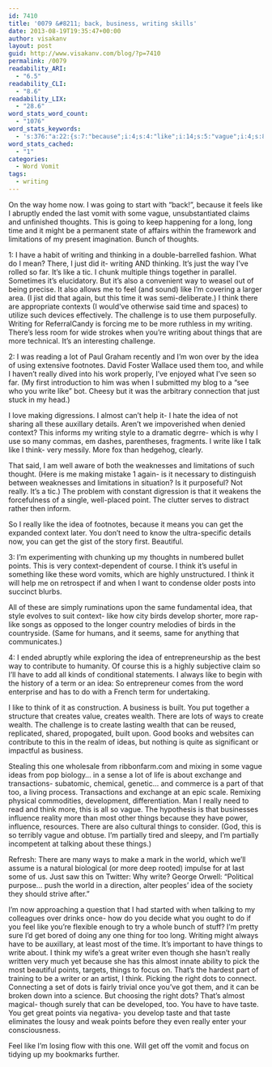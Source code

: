 ```yaml
---
id: 7410
title: '0079 &#8211; back, business, writing skills'
date: 2013-08-19T19:35:47+00:00
author: visakanv
layout: post
guid: http://www.visakanv.com/blog/?p=7410
permalink: /0079
readability_ARI:
  - "6.5"
readability_CLI:
  - "8.6"
readability_LIX:
  - "28.6"
word_stats_word_count:
  - "1076"
word_stats_keywords:
  - 's:376:"a:22:{s:7:"because";i:4;s:4:"like";i:14;s:5:"vague";i:4;s:8:"thoughts";i:3;s:4:"long";i:3;s:4:"time";i:4;s:11:"limitations";i:3;s:7:"writing";i:7;s:4:"just";i:4;s:6:"things";i:7;s:4:"feel";i:3;s:5:"think";i:8;s:9:"challenge";i:3;s:4:"idea";i:7;s:6:"really";i:6;s:5:"write";i:4;s:7:"context";i:4;s:6:"points";i:4;s:4:"same";i:3;s:6:"wealth";i:3;s:4:"dots";i:3;s:5:"taste";i:3;}";'
word_stats_cached:
  - "1"
categories:
  - Word Vomit
tags:
  - writing
---
```

On the way home now. I was going to start with &#8220;back!&#8221;, because it feels like I abruptly ended the last vomit with some vague, unsubstantiated claims and unfinished thoughts. This is going to keep happening for a long, long time and it might be a permanent state of affairs within the framework and limitations of my present imagination. Bunch of thoughts.

1: I have a habit of writing and thinking in a double-barrelled fashion. What do I mean? There, I just did it- writing AND thinking. It&#8217;s just the way I&#8217;ve rolled so far. It&#8217;s like a tic. I chunk multiple things together in parallel. Sometimes it&#8217;s elucidatory. But it&#8217;s also a convenient way to weasel out of being precise. It also allows me to feel (and sound) like I&#8217;m covering a larger area. (I jist did that again, but this time it was semi-deliberate.) I think there are appropriate contexts (I would&#8217;ve otherwise said time and spaces) to utilize such devices effectively. The challenge is to use them purposefully. Writing for ReferralCandy is forcing me to be more ruthless in my writing. There&#8217;s less room for wide strokes when you&#8217;re writing about things that are more technical. It&#8217;s an interesting challenge.

2: I was reading a lot of Paul Graham recently and I&#8217;m won over by the idea of using extensive footnotes. David Foster Wallace used them too, and while I haven&#8217;t really dived into his work properly, I&#8217;ve enjoyed what I&#8217;ve seen so far. (My first introduction to him was when I submitted my blog to a &#8220;see who you write like&#8221; bot. Cheesy but it was the arbitrary connection that just stuck in my head.)

I love making digressions. I almost can&#8217;t help it- I hate the idea of not sharing all these auxillary details. Aren&#8217;t we impoverished when denied context? This informs my writing style to a dramatic degrre- which is why I use so many commas, em dashes, parentheses, fragments. I write like I talk like I think- very messily. More fox than hedgehog, clearly.

That said, I am well aware of both the weaknesses and limitations of such thought. (Here is me making mistake 1 again- is it necessary to distinguish between weaknesses and limitations in situation? Is it purposeful? Not really. It&#8217;s a tic.) The problem with constant digression is that it weakens the forcefulness of a single, well-placed point. The clutter serves to distract rather then inform.

So I really like the idea of footnotes, because it means you can get the expanded context later. You don&#8217;t need to know the ultra-specific details now, you can get the gist of the story first. Beautiful.

3: I&#8217;m experimenting with chunking up my thoughts in numbered bullet points. This is very context-dependent of course. I think it&#8217;s useful in something like these word vomits, which are highly unstructured. I think it will help me on retrospect if and when I want to condense older posts into succinct blurbs.
  
All of these are simply ruminations upon the same fundamental idea, that style evolves to suit context- like how city birds develop shorter, more rap-like songs as opposed to the longer country melodies of birds in the countryside. (Same for humans, and it seems, same for anything that communicates.)

4: I ended abruptly while exploring the idea of entrepreneurship as the best way to contribute to humanity. Of course this is a highly subjective claim so I&#8217;ll have to add all kinds of conditional statements. I always like to begin with the history of a term or an idea: So entrepreneur comes from the word enterprise and has to do with a French term for undertaking.

I like to think of it as construction. A business is built. You put together a structure that creates value, creates wealth. There are lots of ways to create wealth. The challenge is to create lasting wealth that can be reused, replicated, shared, propogated, built upon. Good books and websites can contribute to this in the realm of ideas, but nothing is quite as significant or impactful as business.

Stealing this one wholesale from ribbonfarm.com and mixing in some vague ideas from pop biology&#8230; in a sense a lot of life is about exchange and transactions- subatomic, chemical, genetic&#8230; and commerce is a part of that too, a living process. Transactions and exchange at an epic scale. Remixing physical commodities, development, differentiation. Man I really need to read and think more, this is all so vague. The hypothesis is that businesses influence reality more than most other things because they have power, influence, resources. There are also cultural things to consider. (God, this is so terribly vague and obtuse. I&#8217;m partially tired and sleepy, and I&#8217;m partially incompetent at talking about these things.)

Refresh: There are many ways to make a mark in the world, which we&#8217;ll assume is a natural biological (or more deep rooted) impulse for at last some of us. Just saw this on Twitter: Why write? George Orwell: &#8220;Political purpose&#8230; push the world in a direction, alter peoples’ idea of the society they should strive after.&#8221;

I&#8217;m now approaching a question that I had started with when talking to my colleagues over drinks once- how do you decide what you ought to do if you feel like you&#8217;re flexible enough to try a whole bunch of stuff? I&#8217;m pretty sure I&#8217;d get bored of doing any one thing for too long. Writing might always have to be auxillary, at least most of the time. It&#8217;s important to have things to write about. I think my wife&#8217;s a great writer even though she hasn&#8217;t really written very much yet because she has this almost innate ability to pick the most beautiful points, targets, things to focus on. That&#8217;s the hardest part of training to be a writer or an artist, I think. Picking the right dots to connect. Connecting a set of dots is fairly trivial once you&#8217;ve got them, and it can be broken down into a science. But choosing the right dots? That&#8217;s almost magical- though surely that can be developed, too. You have to have taste. You get great points via negativa- you develop taste and that taste eliminates the lousy and weak points before they even really enter your consciousness.

Feel like I&#8217;m losing flow with this one. Will get off the vomit and focus on tidying up my bookmarks further.